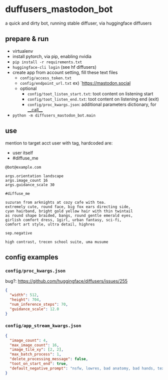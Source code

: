 # duffusers_mastodon_bot

a quick and dirty bot, running stable diffuser, via huggingface diffusers

## prepare & run

- virtualenv
- install pytorch, via pip, enabling nvidia
- `pip install -r requirements.txt`
- `huggingface-cli login` (see hf diffusers)
- create app from account setting, fill these text files
  - `config/access_token.txt`
  - `config/endpoint_url.txt` ex) `https://mastodon.social
  - optional
    - `config/toot_listen_start.txt`: toot content on listening start
    - `config/toot_listen_end.txt`: toot content on listening end (exit)
    - `config/proc_kwargs.json`: additional parameters dictionary,
      for [\_\_call__](https://github.com/huggingface/diffusers/blob/v0.2.4/src/diffusers/pipelines/stable_diffusion/pipeline_stable_diffusion.py#L39-L51)
- `python -m diffusers_mastodon_bot.main`

## use

mention to target acct user with tag, hardcoded are:

- user itself
- #diffuse_me

```text
@bot@example.com 

args.orientation landscape
args.image_count 16
args.guidance_scale 30

#diffuse_me 

suzuran from arknights at cozy cafe with tea.
extremely cute, round face, big fox ears directing side,
cyan hairband, bright gold yellow hair with thin twintail
as round shape braided, bangs, round gentle emerald eyes,
girlish comfort dress, 1girl, urban fantasy, sci-fi,
comfort art style, ultra detail, highres

sep.negative

high contrast, trecen school suite, uma musume
```

## config examples

### `config/proc_kwargs.json`

bug?: https://github.com/huggingface/diffusers/issues/255

```json
{
  "width": 512,
  "height": 704,
  "num_inference_steps": 70,
  "guidance_scale": 12.0
}
```

### `config/app_stream_kwargs.json`

```json
{
  "image_count": 4,
  "max_image_count": 16,
  "image_tile_xy": [2, 2],
  "max_batch_process": 1,
  "delete_processing_message": false,
  "toot_on_start_end": true,
  "default_negative_prompt": "nsfw, lowres, bad anatomy, bad hands, text, error, missing fingers, extra digit, fewer digits, cropped, worst quality, low quality, normal quality, jpeg artifacts, signature, watermark, username, blurry"
}
```